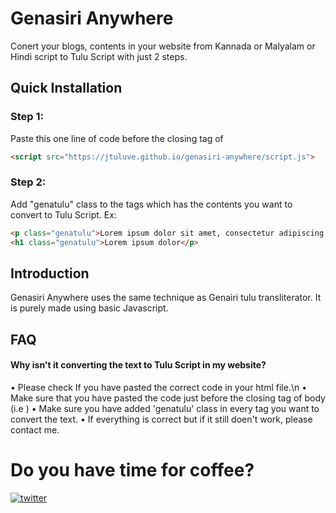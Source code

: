 
# Genasiri Anywhere

Conert your blogs, contents in your website from Kannada or Malyalam or Hindi script to Tulu Script with just 2 steps.


## Quick Installation
### Step 1:
Paste this one line of code before the closing tag of </body>

```html
<script src="https://jtuluve.github.io/genasiri-anywhere/script.js">
```
### Step 2:
Add "genatulu" class to the tags which has the contents you want to convert to Tulu Script. 
Ex: 
```html
<p class="genatulu">Lorem ipsum dolor sit amet, consectetur adipiscing elit. Donec eros.</p>
<h1 class="genatulu">Lorem ipsum dolor</p>
```
## Introduction 
Genasiri Anywhere uses the same technique as Genairi tulu transliterator. It is purely made using basic Javascript. 
## FAQ

#### Why isn't it converting the text to Tulu Script in my website?

• Please check If you have pasted the correct code in your html file.\n
• Make sure that you have pasted the code just before the closing tag of body (i.e </body>)
• Make sure you have added 'genatulu' class in every tag you want to convert the text.
• If everything is correct but if it still doen't work, please contact me.


# Do you have time for coffee?
[![twitter](https://img.shields.io/badge/Buy_me_a_coffee-f7ff05?style=for-the-badge&logo=buymeacoffee&logoColor=054ccf&labelWidth=100)](https://www.buymeacoffee.com/jtuluve)

